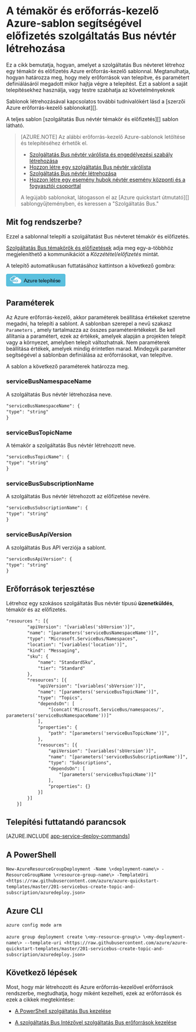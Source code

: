 <properties
    pageTitle="A témakör és erőforrás-kezelő Azure-sablon segítségével előfizetés szolgáltatás Bus névtér létrehozása |} Microsoft Azure"
    description="A témakör és erőforrás-kezelő Azure-sablon segítségével előfizetés szolgáltatás Bus névtér létrehozása"
    services="service-bus"
    documentationCenter=".net"
    authors="sethmanheim"
    manager="timlt"
    editor=""/>

<tags
    ms.service="service-bus"
    ms.devlang="tbd"
    ms.topic="article"
    ms.tgt_pltfrm="dotnet"
    ms.workload="na"
    ms.date="10/14/2016"
    ms.author="sethm;shvija"/>

# <a name="create-a-service-bus-namespace-with-topic-and-subscription-using-an-azure-resource-manager-template"></a>A témakör és erőforrás-kezelő Azure-sablon segítségével előfizetés szolgáltatás Bus névtér létrehozása

Ez a cikk bemutatja, hogyan, amelyet a szolgáltatás Bus névteret létrehoz egy témakör és előfizetés Azure erőforrás-kezelő sablonnal. Megtanulhatja, hogyan határozza meg, hogy mely erőforrások van telepítve, és paramétert definiálásáról megadott mikor hajtja végre a telepítést. Ezt a sablont a saját telepítésekhez használja, vagy testre szabhatja az követelményeknek

Sablonok létrehozásával kapcsolatos további tudnivalókért lásd a [szerzői Azure erőforrás-kezelő sablonokat][].

A teljes sablon [szolgáltatás Bus névtér témakör és előfizetés][] sablon látható.

>[AZURE.NOTE] Az alábbi erőforrás-kezelő Azure-sablonok letöltése és telepítéséhez érhetők el.
>
>-    [Szolgáltatás Bus névtér várólista és engedélyezési szabály létrehozása](service-bus-resource-manager-namespace-auth-rule.md)
>-    [Hozzon létre egy szolgáltatás Bus névtér várólista](service-bus-resource-manager-namespace-queue.md)
>-    [Szolgáltatás Bus névtér létrehozása](service-bus-resource-manager-namespace.md)
>-    [Hozzon létre egy esemény hubok névtér esemény központi és a fogyasztói csoporttal](../event-hubs/event-hubs-resource-manager-namespace-event-hub.md)
>
>A legújabb sablonokat, látogasson el az [Azure quickstart útmutató][] sablongyűjteményben, és keressen a "Szolgáltatás Bus."

## <a name="what-will-you-deploy"></a>Mit fog rendszerbe?

Ezzel a sablonnal telepíti a szolgáltatást Bus névteret témakör és előfizetés.

[Szolgáltatás Bus témakörök és előfizetések](service-bus-queues-topics-subscriptions.md#topics-and-subscriptions) adja meg egy-a-többhöz megjeleníthető a kommunikációt a *Közzététel/előfizetés* mintát.

A telepítő automatikusan futtatásához kattintson a következő gombra:

[![Azure telepítése](./media/service-bus-resource-manager-namespace-topic/deploybutton.png)](https://portal.azure.com/#create/Microsoft.Template/uri/https%3A%2F%2Fraw.githubusercontent.com%2FAzure%2Fazure-quickstart-templates%2Fmaster%2F201-servicebus-create-topic-and-subscription%2Fazuredeploy.json)

## <a name="parameters"></a>Paraméterek

Az Azure erőforrás-kezelő, akkor paraméterek beállítása értékeket szeretne megadni, ha telepíti a sablont. A sablonban szerepel a nevű szakasz `Parameters` , amely tartalmazza az összes paraméterértékeket. Be kell állítania a paramétert, ezek az értékek, amelyek alapján a projekten telepít vagy a környezet, amelyben telepít változhatnak. Nem paraméterek beállítása értékek, amelyek mindig érintetlen marad. Mindegyik paraméter segítségével a sablonban definiálása az erőforrásokat, van telepítve.

A sablon a következő paraméterek határozza meg.

### <a name="servicebusnamespacename"></a>serviceBusNamespaceName

A szolgáltatás Bus névtér létrehozása neve.

```
"serviceBusNamespaceName": {
"type": "string"
}
```

### <a name="servicebustopicname"></a>serviceBusTopicName

A témakör a szolgáltatás Bus névtér létrehozott neve.

```
"serviceBusTopicName": {
"type": "string"
}
```

### <a name="servicebussubscriptionname"></a>serviceBusSubscriptionName

A szolgáltatás Bus névtér létrehozott az előfizetése nevére.

```
"serviceBusSubscriptionName": {
"type": "string"
}
```

### <a name="servicebusapiversion"></a>serviceBusApiVersion

A szolgáltatás Bus API verziója a sablont.

```
"serviceBusApiVersion": {
"type": "string"
}
```
## <a name="resources-to-deploy"></a>Erőforrások terjesztése

Létrehoz egy szokásos szolgáltatás Bus névtér típusú **üzenetküldés**, témakör és az előfizetés.

```
"resources ": [{
        "apiVersion": "[variables('sbVersion')]",
        "name": "[parameters('serviceBusNamespaceName')]",
        "type": "Microsoft.ServiceBus/Namespaces",
        "location": "[variables('location')]",
        "kind": "Messaging",
        "sku": {
            "name": "StandardSku",
            "tier": "Standard"
        },
        "resources": [{
            "apiVersion": "[variables('sbVersion')]",
            "name": "[parameters('serviceBusTopicName')]",
            "type": "Topics",
            "dependsOn": [
                "[concat('Microsoft.ServiceBus/namespaces/', parameters('serviceBusNamespaceName'))]"
            ],
            "properties": {
                "path": "[parameters('serviceBusTopicName')]",
            },
            "resources": [{
                "apiVersion": "[variables('sbVersion')]",
                "name": "[parameters('serviceBusSubscriptionName')]",
                "type": "Subscriptions",
                "dependsOn": [
                    "[parameters('serviceBusTopicName')]"
                ],
                "properties": {}
            }]
        }]
    }]
```

## <a name="commands-to-run-deployment"></a>Telepítési futtatandó parancsok

[AZURE.INCLUDE [app-service-deploy-commands](../../includes/app-service-deploy-commands.md)]

## <a name="powershell"></a>A PowerShell

```
New-AzureResourceGroupDeployment -Name \<deployment-name\> -ResourceGroupName \<resource-group-name\> -TemplateUri <https://raw.githubusercontent.com/azure/azure-quickstart-templates/master/201-servicebus-create-topic-and-subscription/azuredeploy.json>
```

## <a name="azure-cli"></a>Azure CLI

```
azure config mode arm

azure group deployment create \<my-resource-group\> \<my-deployment-name\> --template-uri <https://raw.githubusercontent.com/azure/azure-quickstart-templates/master/201-servicebus-create-topic-and-subscription/azuredeploy.json>
```

## <a name="next-steps"></a>Következő lépések

Most, hogy már létrehozott és Azure erőforrás-kezelővel erőforrások rendszerbe, megtudhatja, hogy miként kezelheti, ezek az erőforrások és ezek a cikkek megtekintése:

- [A PowerShell szolgáltatás Bus kezelése](service-bus-powershell-how-to-provision.md)
- [A szolgáltatás Bus Intézővel szolgáltatás Bus erőforrások kezelése](https://code.msdn.microsoft.com/Service-Bus-Explorer-f2abca5a)


  [Erőforrás-kezelő Azure-sablonok létrehozása]: ../resource-group-authoring-templates.md
  [Azure quickstart útmutató sablonok]: https://azure.microsoft.com/documentation/templates/?term=service+bus
  [Learn more about Service Bus topics and subscriptions]: service-bus-queues-topics-subscriptions.md
  [Using Azure PowerShell with Azure Resource Manager]: ../powershell-azure-resource-manager.md
  [Using the Azure CLI for Mac, Linux, and Windows with Azure Resource Management]: ../xplat-cli-azure-resource-manager.md
  [A témakör és előfizetés szolgáltatás Bus névtere]: https://github.com/Azure/azure-quickstart-templates/blob/master/201-servicebus-create-topic-and-subscription/
